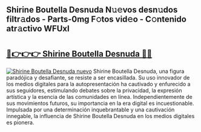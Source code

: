 ## Shirine Boutella Desnuda N𝚞𝚎vos desn𝚞dos filtr𝚊dos - Parts-0mg F𝚘tos vid𝚎o - C𝚘ntenido atr𝚊ctivo WFUxI

# <h2><a href="http://mb2w0c.tromn.icu/?c=Shirine+Boutella+Desnuda">🔗👉👉👉 Shirine Boutella Desnuda 🔗🔗</a></h2>

[![Shirine Boutella Desnuda nuevo](https://i.imgur.com/pEAQMta.gif)](http://mb2w0c.tromn.icu/?c=Shirine+Boutella+Desnuda)
Shirine Boutella Desnuda, una figura paradójica y desafiante, se resiste a ser encasillada. Su uso innovador de los medios digitales para la autopresentación ha cautivado y enfurecido a sus seguidores, estimulando debates sobre la privacidad, la expresión artística y la esencia de las comunidades en línea. Independientemente de sus movimientos futuros, su importancia en la era digital es incuestionable. Impulsada por una determinación inquebrantable y una cautivación innegable, la influencia de Shirine Boutella Desnuda en los medios digitales es pionera.

